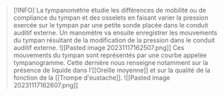 >[!INFO]
>La tympanométrie étudie les différences de mobilité ou de compliance du tympan et des osselets en faisant varier la pression exercée sur le tympan par une petite sonde placée dans le conduit auditif externe. Un manomètre va ensuite enregistrer les mouvements du tympan résultant de la modification de la pression dans le conduit auditif externe. 
>![[Pasted image 20231117162507.png]]
>Ces mouvements du tympan sont représentés par une courbe appelée tympanogramme. Cette dernière nous renseigne notamment sur la présence de liquide dans l’[[Oreille moyenne]]  et sur la qualité de la fonction de la [[Trompe d'eustache]].
>![[Pasted image 20231117162607.png]]

